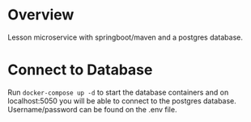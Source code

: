 # Overview

Lesson microservice with springboot/maven and a postgres database.

# Connect to Database

Run ```docker-compose up -d``` to start the database containers and on localhost:5050 you will be able to connect to the postgres database. Username/password can be found on the .env file.

